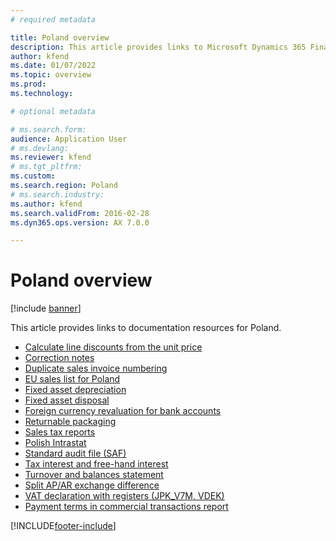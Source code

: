 ```yaml
---
# required metadata

title: Poland overview
description: This article provides links to Microsoft Dynamics 365 Finance documentation resources for Poland. 
author: kfend
ms.date: 01/07/2022
ms.topic: overview
ms.prod: 
ms.technology: 

# optional metadata

# ms.search.form: 
audience: Application User
# ms.devlang: 
ms.reviewer: kfend
# ms.tgt_pltfrm: 
ms.custom: 
ms.search.region: Poland
# ms.search.industry: 
ms.author: kfend
ms.search.validFrom: 2016-02-28
ms.dyn365.ops.version: AX 7.0.0

---
```


# Poland overview

[!include [banner](../includes/banner.md)]

This article provides links to documentation resources for Poland. 

- [Calculate line discounts from the unit price](emea-pol-line-discount-calculation-from-unit-price.md)
- [Correction notes](emea-pol-correction-notes.md)
- [Duplicate sales invoice numbering](emea-pol-sales-invoice-duplicates-numbering.md)
- [EU sales list for Poland](emea-pol-eu-sales-list.md)
- [Fixed asset depreciation](emea-pol-fixed-assets-depreciation.md)
- [Fixed asset disposal](emea-pol-fixed-asset-disposal-functionality-extension.md)
- [Foreign currency revaluation for bank accounts](emea-foreign-currency-revaluation.md)
- [Returnable packaging](emea-pol-returnable-packages.md)
- [Sales tax reports](emea-pol-sales-tax-reports.md)
- [Polish Intrastat](emea-pol-intrastat.md)
- [Standard audit file (SAF)](emea-pol-standard-audit-file-saf.md)
- [Tax interest and free-hand interest](emea-pol-interest-calculation.md)
- [Turnover and balances statement](emea-pol-turnover-balances-statement.md)
- [Split AP/AR exchange difference](emea-pol-split-ap-ar-exchange-difference.md)
- [VAT declaration with registers (JPK_V7M, VDEK)](emea-pol-vdek.md)
- [Payment terms in commercial transactions report](emea-pol-payment-terms-report.md)


[!INCLUDE[footer-include](../../includes/footer-banner.md)]
